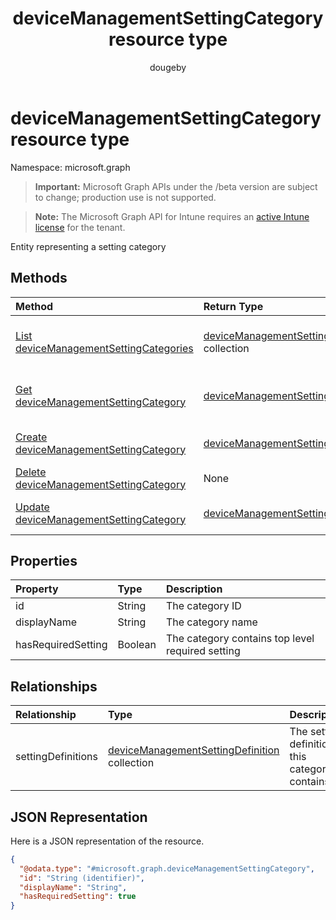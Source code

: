﻿---
title: "deviceManagementSettingCategory resource type"
description: "Entity representing a setting category"
author: "dougeby"
localization_priority: Normal
ms.prod: "intune"
doc_type: resourcePageType
---

# deviceManagementSettingCategory resource type

Namespace: microsoft.graph

> **Important:** Microsoft Graph APIs under the /beta version are subject to change; production use is not supported.

> **Note:** The Microsoft Graph API for Intune requires an [active Intune license](https://go.microsoft.com/fwlink/?linkid=839381) for the tenant.

Entity representing a setting category

## Methods

| Method                                                                                                         | Return Type                                                                                                       | Description                                                                                                                                              |
| :------------------------------------------------------------------------------------------------------------- | :---------------------------------------------------------------------------------------------------------------- | :------------------------------------------------------------------------------------------------------------------------------------------------------- |
| [List deviceManagementSettingCategories](../api/intune-deviceintent-devicemanagementsettingcategory-list.md)   | [deviceManagementSettingCategory](../resources/intune-deviceintent-devicemanagementsettingcategory.md) collection | List properties and relationships of the [deviceManagementSettingCategory](../resources/intune-deviceintent-devicemanagementsettingcategory.md) objects. |
| [Get deviceManagementSettingCategory](../api/intune-deviceintent-devicemanagementsettingcategory-get.md)       | [deviceManagementSettingCategory](../resources/intune-deviceintent-devicemanagementsettingcategory.md)            | Read properties and relationships of the [deviceManagementSettingCategory](../resources/intune-deviceintent-devicemanagementsettingcategory.md) object.  |
| [Create deviceManagementSettingCategory](../api/intune-deviceintent-devicemanagementsettingcategory-create.md) | [deviceManagementSettingCategory](../resources/intune-deviceintent-devicemanagementsettingcategory.md)            | Create a new [deviceManagementSettingCategory](../resources/intune-deviceintent-devicemanagementsettingcategory.md) object.                              |
| [Delete deviceManagementSettingCategory](../api/intune-deviceintent-devicemanagementsettingcategory-delete.md) | None                                                                                                              | Deletes a [deviceManagementSettingCategory](../resources/intune-deviceintent-devicemanagementsettingcategory.md).                                        |
| [Update deviceManagementSettingCategory](../api/intune-deviceintent-devicemanagementsettingcategory-update.md) | [deviceManagementSettingCategory](../resources/intune-deviceintent-devicemanagementsettingcategory.md)            | Update the properties of a [deviceManagementSettingCategory](../resources/intune-deviceintent-devicemanagementsettingcategory.md) object.                |

## Properties

| Property           | Type    | Description                                      |
| :----------------- | :------ | :----------------------------------------------- |
| id                 | String  | The category ID                                  |
| displayName        | String  | The category name                                |
| hasRequiredSetting | Boolean | The category contains top level required setting |

## Relationships

| Relationship       | Type                                                                                                                  | Description                                    |
| :----------------- | :-------------------------------------------------------------------------------------------------------------------- | :--------------------------------------------- |
| settingDefinitions | [deviceManagementSettingDefinition](../resources/intune-deviceintent-devicemanagementsettingdefinition.md) collection | The setting definitions this category contains |

## JSON Representation

Here is a JSON representation of the resource.

<!-- {
  "blockType": "resource",
  "keyProperty": "id",
  "@odata.type": "microsoft.graph.deviceManagementSettingCategory"
}
-->

```json
{
  "@odata.type": "#microsoft.graph.deviceManagementSettingCategory",
  "id": "String (identifier)",
  "displayName": "String",
  "hasRequiredSetting": true
}
```
